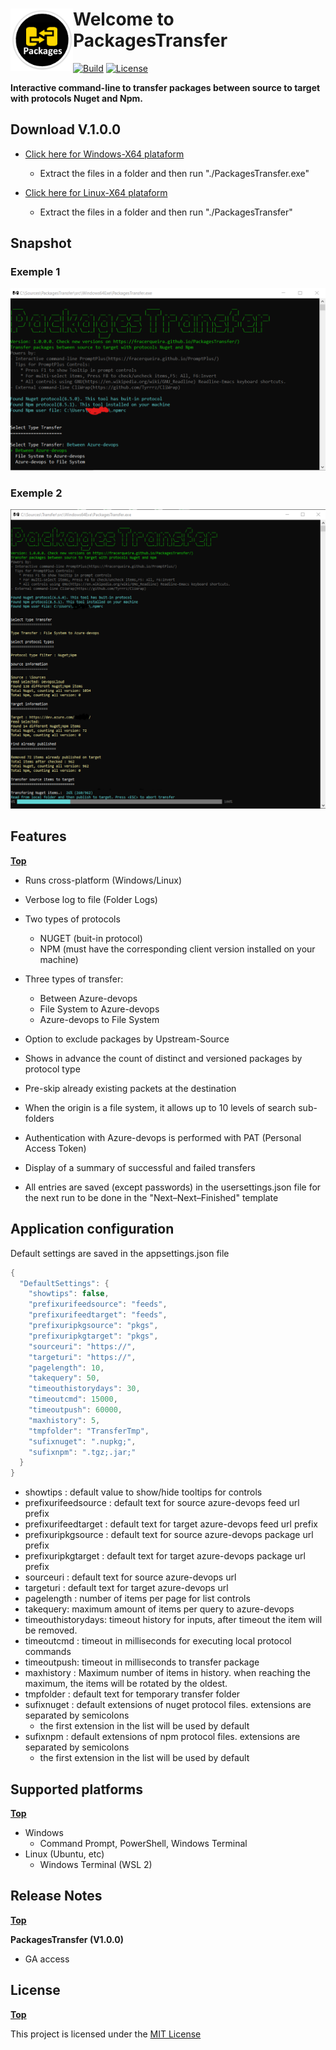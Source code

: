 # <img align="left" width="100" height="100" src="./docs/images/icon.png">Welcome to PackagesTransfer
[![Build](https://github.com/FRACerqueira/PackagesTransfer/workflows/Build/badge.svg)](https://github.com/FRACerqueira/PackagesTransfer/actions/workflows/build.yml)
[![License](https://img.shields.io/github/license/FRACerqueira/PackagesTransfer)](https://github.com/FRACerqueira/PackagesTransfer/blob/master/LICENSE)

**Interactive command-line to transfer packages between source to target with protocols Nuget and Npm.**

## Download V.1.0.0

- [Click here for Windows-X64 plataform](https://github.com/FRACerqueira/PackagesTransfer/releases/latest/download/Windows64.zip) 
    - Extract the files in a folder and then run "./PackagesTransfer.exe" 

- [Click here for Linux-X64 plataform](https://github.com/FRACerqueira/PackagesTransfer/releases/latest/download/Linux64.zip) 
    - Extract the files in a folder and then run "./PackagesTransfer" 

## Snapshot

### Exemple 1
![](./docs/images/snapshot.png)
### Exemple 2
![](./docs/images/snapshot1.png)

## Features
[**Top**](#welcome-to-packagestransfer)

- Runs cross-platform (Windows/Linux)

- Verbose log to file (Folder Logs)

- Two types of protocols
    - NUGET (buit-in protocol)
    - NPM (must have the corresponding client version installed on your machine)

- Three types of transfer:
    - Between Azure-devops
    - File System to Azure-devops
    - Azure-devops to File System

- Option to exclude packages by Upstream-Source

- Shows in advance the count of distinct and versioned packages by protocol type

- Pre-skip already existing packets at the destination

- When the origin is a file system, it allows up to 10 levels of search sub-folders

- Authentication with Azure-devops is performed with PAT (Personal Access Token)

- Display of a summary of successful and failed transfers

- All entries are saved (except passwords) in the usersettings.json file for the next run to be done in the "Next–Next–Finished" template

## Application configuration

Default settings are saved in the appsettings.json file

```csharp
{
  "DefaultSettings": {
    "showtips": false,
    "prefixurifeedsource": "feeds",
    "prefixurifeedtarget": "feeds",
    "prefixuripkgsource": "pkgs",
    "prefixuripkgtarget": "pkgs",
    "sourceuri": "https://",
    "targeturi": "https://",
    "pagelength": 10,
    "takequery": 50,
    "timeouthistorydays": 30,
    "timeoutcmd": 15000,
    "timeoutpush": 60000,
    "maxhistory": 5,
    "tmpfolder": "TransferTmp",
    "sufixnuget": ".nupkg;",
    "sufixnpm": ".tgz;.jar;"
  }
}
```

- showtips : default value to show/hide tooltips for controls
- prefixurifeedsource : default text for source azure-devops feed url prefix
- prefixurifeedtarget : default text for target azure-devops feed url prefix
- prefixuripkgsource : default text for source azure-devops package url prefix
- prefixuripkgtarget : default text for target azure-devops package url prefix
- sourceuri : default text for source azure-devops url 
- targeturi : default text for target azure-devops url
- pagelength : number of items per page for list controls
- takequery: maximum amount of items per query to azure-devops
- timeouthistorydays: timeout history for inputs, after timeout the item will be removed.
- timeoutcmd : timeout in milliseconds for executing local protocol commands
- timeoutpush: timeout in milliseconds to transfer package
- maxhistory : Maximum number of items in history. when reaching the maximum, the items will be rotated by the oldest.
- tmpfolder : default text for temporary transfer folder
- sufixnuget : default extensions of nuget protocol files. extensions are separated by semicolons
    - the first extension in the list will be used by default
- sufixnpm : default extensions of npm protocol files. extensions are separated by semicolons
    - the first extension in the list will be used by default

## Supported platforms
[**Top**](#welcome-to-packagestransfer)

- Windows
    - Command Prompt, PowerShell, Windows Terminal
- Linux (Ubuntu, etc)
    - Windows Terminal (WSL 2)

## Release Notes 
[**Top**](#welcome-to-packagestransfer)

**PackagesTransfer (V1.0.0)**

- GA access

## License
[**Top**](#welcome-to-packagestransfer)

This project is licensed under the [MIT License](https://github.com/FRACerqueira/PackagesTransfer/blob/master/LICENSE)
